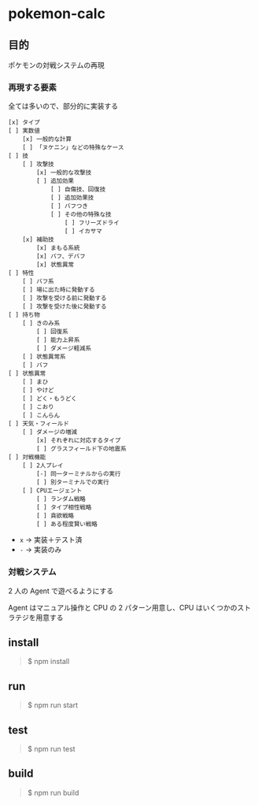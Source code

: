 # pokemon-calc

## 目的

ポケモンの対戦システムの再現

### 再現する要素

全ては多いので、部分的に実装する

```
[x] タイプ
[ ] 実数値
    [x] 一般的な計算
    [ ] 「ヌケニン」などの特殊なケース
[ ] 技
    [ ] 攻撃技
        [x] 一般的な攻撃技
        [ ] 追加効果
            [ ] 自傷技、回復技
            [ ] 追加効果技
            [ ] バフつき
            [ ] その他の特殊な技
                [ ] フリーズドライ
                [ ] イカサマ
    [x] 補助技
        [x] まもる系統
        [x] バフ、デバフ
        [x] 状態異常
[ ] 特性
    [ ] バフ系
    [ ] 場に出た時に発動する
    [ ] 攻撃を受ける前に発動する
    [ ] 攻撃を受けた後に発動する
[ ] 持ち物
    [ ] きのみ系
        [ ] 回復系
        [ ] 能力上昇系
        [ ] ダメージ軽減系
    [ ] 状態異常系
    [ ] バフ
[ ] 状態異常
    [ ] まひ
    [ ] やけど
    [ ] どく・もうどく
    [ ] こおり
    [ ] こんらん
[ ] 天気・フィールド
    [ ] ダメージの増減
        [x] それぞれに対応するタイプ
        [ ] グラスフィールド下の地震系
[ ] 対戦機能
    [ ] 2人プレイ
        [-] 同一ターミナルからの実行
        [ ] 別ターミナルでの実行
    [ ] CPUエージェント
        [ ] ランダム戦略
        [ ] タイプ相性戦略
        [ ] 貪欲戦略
        [ ] ある程度賢い戦略
```

- `x` → 実装＋テスト済
- `-` → 実装のみ

### 対戦システム

2 人の Agent で遊べるようにする

Agent はマニュアル操作と CPU の 2 パターン用意し、CPU はいくつかのストラテジを用意する

## install

> $ npm install

## run

> $ npm run start

## test

> $ npm run test

## build

> $ npm run build
